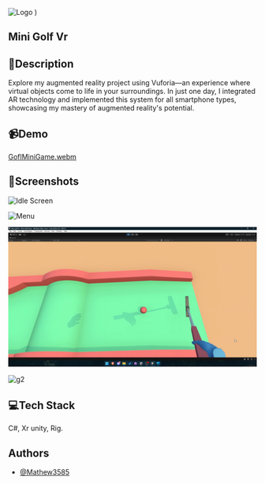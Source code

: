 
![Logo](![image]([ReadmeContent/mars_4_astronaut.jpg))
)


## Mini Golf Vr



## 📜Description

Explore my augmented reality project using Vuforia—an experience where virtual objects come to life in your surroundings. In just one day, I integrated AR technology and implemented this system for all smartphone types, showcasing my mastery of augmented reality's potential.
## 📹Demo

[GoflMiniGame.webm](ReadmeContent/Screenrecorder-2023-12-17-15-21-33-254.mp4)



## 📸Screenshots

![Idle Screen](ReadmeContent/vlcsnap-2023-12-17-15h41m09s435.png)

![Menu](ReadmeContent/vlcsnap-2023-12-17-15h41m28s517.png)

![g1](https://github.com/Mathew3585/Mini-golf-Vr/blob/main/ScreenShoot/2023-05-19%2017-11-10.00_00_16_57.Still001.png?raw=true)

![g2](ReadmeContent/vlcsnap-2023-12-17-15h41m56s891.png)



## 💻Tech Stack

C#, Xr unity, Rig.

## Authors

- [@Mathew3585](https://www.github.com/Mathew3585)

